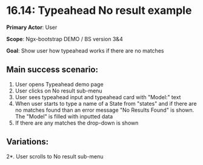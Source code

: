 16.14: Typeahead No result example
===================================
**Primary Actor**: User

**Scope**: Ngx-bootstrap DEMO / BS version 3&4

**Goal**: Show user how typeahead works if there are no matches

Main success scenario:
----------------------
1. User opens Typeahead demo page
2. User clicks on No result sub-menu
3. User sees typeahead input and typeahead card with "Model:" text
4. When user starts to type a name of a State from "states" and if there are no matches found than an error message "No Results Found" is shown. The "Model" is filled with inputted data
5. If there are any matches the drop-down is shown

Variations:
-----------
2*. User scrolls to No result sub-menu
